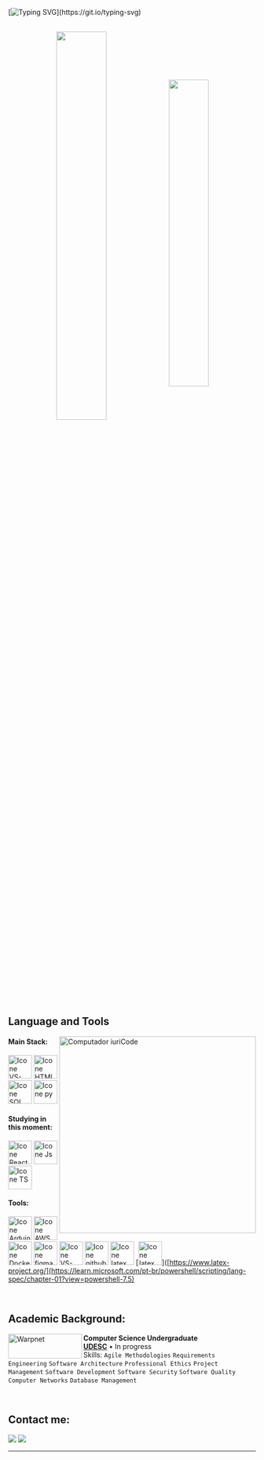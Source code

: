 [![Typing SVG](https://readme-typing-svg.herokuapp.com?color=FF3670&size=35&center=true&vCenter=true&width=1000&lines=Welcome+to+my+GitHub+profile!)](https://git.io/typing-svg)

<br>

<div align="center" style="margin-bottom:200px">
 <img width=45% align="center" src="https://github-readme-stats.vercel.app/api?username=kerolayne&theme=radical&show_icons=true" />
 <img width=40% align="center" src="https://github-readme-stats.vercel.app/api/top-langs/?username=kerolayne&layout=compact&theme=radical" />
</div>


<br>

## Language and Tools

<img src="https://raw.githubusercontent.com/MicaelliMedeiros/micaellimedeiros/master/image/computer-illustration.png" min-width="400px" max-width="400px" width="400px" align="right" alt="Computador iuriCode">

#### Main Stack:

  [<img height="48px" width="48px" alt="Icone VS-Code" src="https://skillicons.dev/icons?i=c"/>](https://linux.ime.usp.br/~orem/notas-de-aula/mac121/2-aula.html)
  [<img height="48px" width="48px" alt="Icone HTML" src="https://skillicons.dev/icons?i=html"/>](https://developer.mozilla.org/en-US/docs/Web/HTML)
  [<img height="48px" width="48px" alt="Icone SQL" src="https://skillicons.dev/icons?i=postgres"/>](https://www.postgresql.org/)
  [<img height="48px" width="48px" alt="Icone py" src="https://skillicons.dev/icons?i=py"/>](https://www.python.org/)

#### Studying in this moment:
  [<img height="48px" width="48px" alt="Icone React" src="https://skillicons.dev/icons?i=react"/>](https://react.dev/)
  [<img height="48px" width="48px" alt="Icone Js" src="https://skillicons.dev/icons?i=js"/>](https://developer.mozilla.org/en-US/docs/Web/JavaScript)
  [<img height="48px" width="48px" alt="Icone TS" src="https://skillicons.dev/icons?i=ts"/>](https://www.typescriptlang.org/)


#### Tools:

  [<img height="48px" width="48px" alt="Icone Arduino" src="https://skillicons.dev/icons?i=arduino"/>](https://www.arduino.cc/)
  [<img height="48px" width="48px" alt="Icone AWS" src="https://skillicons.dev/icons?i=aws"/>](https://aws.amazon.com/)
  [<img height="48px" width="48px" alt="Icone Docker" src="https://skillicons.dev/icons?i=docker"/>](https://www.docker.com/)
  [<img height="48px" width="48px" alt="Icone figma" src="https://skillicons.dev/icons?i=figma"/>](https://www.figma.com/)
  [<img height="48px" width="48px" alt="Icone VS-Code" src="https://skillicons.dev/icons?i=vscode"/>](https://code.visualstudio.com/)
  [<img height="48px" width="48px" alt="Icone github" src="https://skillicons.dev/icons?i=github"/>](https://github.com/)
  [<img height="48px" width="48px" alt="Icone latex" src="https://skillicons.dev/icons?i=latex"/>](https://www.latex-project.org/)
  [<img height="48px" width="48px" alt="Icone latex" src="https://skillicons.dev/icons?i=powershell"/>]([https://www.latex-project.org/](https://learn.microsoft.com/pt-br/powershell/scripting/lang-spec/chapter-01?view=powershell-7.5)


<br>

## Academic Background:

[<img align="left" height="50px" width="150px" alt="Warpnet" src="https://www.udesc.br/arquivos/udesc/id_cpmenu/16030/horizontal___rgb___copia_16794320032066_16030.jpg"/>](https://www.udesc.br/)
**Computer Science Undergraduate** \
[**UDESC**](https://www.udesc.br/)  • In progress\
Skills: `Agile Methodologies` `Requirements Engineering` `Software Architecture` `Professional Ethics`
`Project Management` `Software Development` `Software Security` `Software Quality` `Computer Networks`
`Database Management `

<br>

## Contact me:
<div>
<a href = "mailto: kerolaynesoliveira@gmail.com"><img loading="lazy" src="https://img.shields.io/badge/Gmail-D14836?style=for-the-badge&logo=gmail&logoColor=white" target="_blank"></a>
<a href="https://www.linkedin.com/in/kerolaynedesouza/" target="_blank"><img loading="lazy" src="https://img.shields.io/badge/-LinkedIn-%230077B5?style=for-the-badge&logo=linkedin&logoColor=white" target="_blank"></a>   
</div>


------

